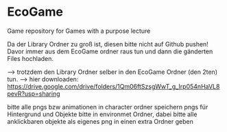 # EcoGame
 Game repository for Games with a purpose lecture

 Da der Library Ordner zu groß ist, diesen bitte nicht auf Github pushen!
 Davor immer aus dem EcoGame ordner raus tun und dann die gänderten Files hochladen.

 --> trotzdem den Library Ordner selber in den EcoGame Ordner (den 2ten) tun.
 --> hier downloaden: https://drive.google.com/drive/folders/1Qm06ftSzsgWwT_g_Irp054nHaVL8pevR?usp=sharing

bitte alle pngs bzw animationen in character ordner speichern
pngs für Hintergrund und Objekte bitte in environmet Ordner, dabei bitte alle anklickbaren objekte als eigenes png in einen extra Ordner geben
